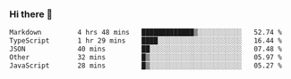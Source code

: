 ### Hi there 👋

<!--
**WShiBin/WShiBin** is a ✨ _special_ ✨ repository because its `README.md` (this file) appears on your GitHub profile.

Here are some ideas to get you started:

- 🔭 I’m currently working on ...
- 🌱 I’m currently learning ...
- 👯 I’m looking to collaborate on ...
- 🤔 I’m looking for help with ...
- 💬 Ask me about ...
- 📫 How to reach me: ...
- 😄 Pronouns: ...
- ⚡ Fun fact: ...
-->

<!--START_SECTION:waka-->

```txt
Markdown         4 hrs 48 mins   █████████████▒░░░░░░░░░░░   52.74 %
TypeScript       1 hr 29 mins    ████░░░░░░░░░░░░░░░░░░░░░   16.44 %
JSON             40 mins         ██░░░░░░░░░░░░░░░░░░░░░░░   07.48 %
Other            32 mins         █▒░░░░░░░░░░░░░░░░░░░░░░░   05.97 %
JavaScript       28 mins         █▒░░░░░░░░░░░░░░░░░░░░░░░   05.27 %
```

<!--END_SECTION:waka-->
